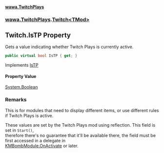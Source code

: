 #### [wawa.TwitchPlays](index.md 'index')
### [wawa.TwitchPlays](wawa.TwitchPlays.md 'wawa.TwitchPlays').[Twitch&lt;TMod&gt;](Twitch{TMod}.md 'wawa.TwitchPlays.Twitch<TMod>')

## Twitch<TMod>.IsTP Property

Gets a value indicating whether Twitch Plays is currently active.

```csharp
public virtual bool IsTP { get; }
```

Implements [IsTP](https://docs.microsoft.com/en-us/dotnet/api/wawa.Modules.ISolvable.IsTP 'wawa.Modules.ISolvable.IsTP')

#### Property Value
[System.Boolean](https://docs.microsoft.com/en-us/dotnet/api/System.Boolean 'System.Boolean')

### Remarks
  
This is for modules that need to display different items, or use different rules if Twitch Plays is active.  
  
These values are set by the Twitch Plays mod using reflection. This field is set in `Start()`,  
therefore there's no guarantee that it'll be available there, the field must be first accessed in a delegate in  
[KMBombModule.OnActivate](https://docs.microsoft.com/en-us/dotnet/api/KMBombModule.OnActivate 'KMBombModule.OnActivate') or later.